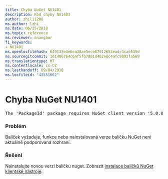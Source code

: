 ```yaml
---
title: Chyba NuGet NU1401
description: Kód chyby NU1401
author: zhili1208
ms.author: lzhi
ms.date: 06/25/2018
ms.topic: reference
ms.reviewer: anangaur
f1_keywords:
- NU1401
ms.openlocfilehash: 649133e4e6ea38ae5ece87912653eadc3cae535d
ms.sourcegitcommit: 1d1406764c6af5fb7801d462e0c4afc9092fa569
ms.translationtype: MT
ms.contentlocale: cs-CZ
ms.lasthandoff: 09/04/2018
ms.locfileid: "43551062"
---
```

# <a name="nuget-error-nu1401"></a>Chyba NuGet NU1401

<pre>The 'PackageId' package requires NuGet client version '5.0.0' or above, but the current NuGet version is '4.3.0'.</pre>

### <a name="issue"></a>Problém
Balíček vyžaduje, funkce nebo nainstalovaná verze balíčku NuGet není aktuálně podporovaná rozhraní.

### <a name="solution"></a>Řešení
Nainstalujte novou verzi balíčku nuget. Zobrazit [instalace balíčků NuGet klientské nástroje](../../install-nuget-client-tools.md).